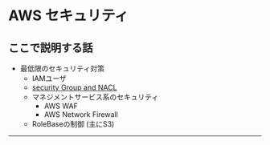 # AWS セキュリティ
## ここで説明する話
- 最低限のセキュリティ対策
  - IAMユーザ
  - [security Group and NACL](https://github.com/YoichiSoma/sites/blob/main/docs/aws/study/security_SGandNACL.md)
  - マネジメントサービス系のセキュリティ
     - AWS WAF
     - AWS Network Firewall
  - RoleBaseの制御 (主にS3)

---
